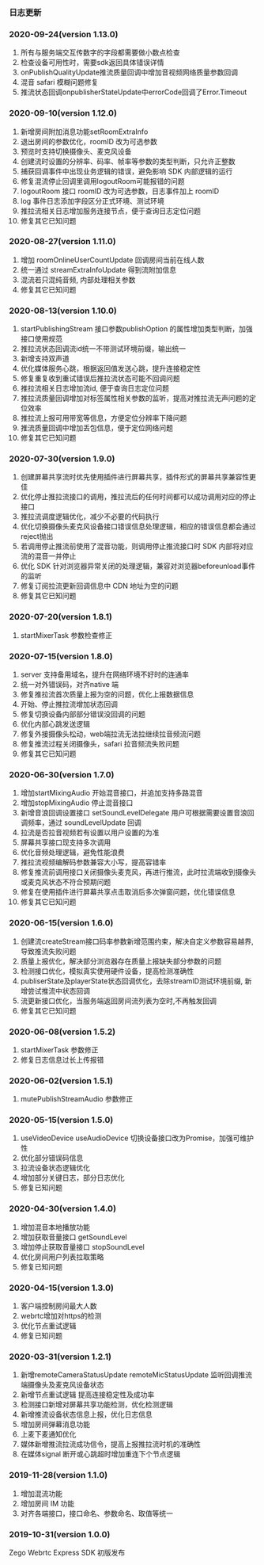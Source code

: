 ### 日志更新

### 2020-09-24(version 1.13.0)
 1. 所有与服务端交互传数字的字段都需要做小数点检查
 2. 检查设备可用性时，需要sdk返回具体错误详情
 3. onPublishQualityUpdate推流质量回调中增加音视频网络质量参数回调
 4. 混音 safari 模糊问题修复
 5. 推流状态回调onpublisherStateUpdate中errorCode回调了Error.Timeout
 
### 2020-09-10(version 1.12.0)
 1. 新增房间附加消息功能setRoomExtraInfo
 2. 退出房间的参数优化，roomID 改为可选参数
 3. 预览时支持切换摄像头、麦克风设备
 4. 创建流时设置的分辨率、码率、帧率等参数的类型判断，只允许正整数
 5. 捕获回调事件中出现业务逻辑的错误，避免影响 SDK 内部逻辑的运行
 6. 修复混流停止回调里调用logoutRoom可能报错的问题
 7. logoutRoom 接口 roomID 改为可选参数，日志事件加上 roomID
 8. log 事件日志添加字段区分正式环境、测试环境
 9. 推拉流相关日志增加服务连接节点，便于查询日志定位问题
 10. 修复其它已知问题

### 2020-08-27(version 1.11.0)
 1. 增加 roomOnlineUserCountUpdate 回调房间当前在线人数
 2. 统一通过 streamExtraInfoUpdate 得到流附加信息
 3. 混流若只混纯音频, 内部处理相关参数
 4. 修复其它已知问题

### 2020-08-13(version 1.10.0)
 1. startPublishingStream 接口参数publishOption 的属性增加类型判断，加强接口使用规范
 2. 推拉流状态回调流id统一不带测试环境前缀，输出统一
 3. 新增支持双声道
 4. 优化媒体服务心跳，根据返回值发送心跳，提升连接稳定性
 5. 修复重复收到重试错误后推拉流状态可能不回调问题
 6. 推拉流相关日志增加流id, 便于查询日志定位问题
 7. 推拉流质量回调增加对标签属性相关参数的监听，提高对推拉流无声问题的定位效率
 8. 推拉流上报可用带宽等信息，方便定位分辨率下降问题
 9. 推流质量回调中增加丢包信息，便于定位网络问题
 10. 修复其它已知问题

### 2020-07-30(version 1.9.0)
 1. 创建屏幕共享流时优先使用插件进行屏幕共享，插件形式的屏幕共享兼容性更佳
 2. 优化停止推拉流接口的调用，推拉流后的任何时间都可以成功调用对应的停止接口
 3. 推拉流调度逻辑优化，减少不必要的代码执行
 4. 优化切换摄像头麦克风设备接口错误信息处理逻辑，相应的错误信息都会通过reject抛出
 5. 若调用停止推流前使用了混音功能，则调用停止推流接口时 SDK 内部将对应流的混音一并停止
 6. 优化 SDK 针对浏览器异常关闭的处理逻辑，兼容对浏览器beforeunload事件的监听
 7. 修复订阅拉流更新回调信息中 CDN 地址为空的问题
 8. 修复其它已知问题
 
### 2020-07-20(version 1.8.1)
 1. startMixerTask 参数检查修正
 
### 2020-07-15(version 1.8.0)
 1. server 支持备用域名，提升在网络环境不好时的连通率
 2. 统一对外错误码，对齐native 端
 3. 修复推拉流首次质量上报为空的问题，优化上报数据信息
 4. 开始、停止推拉流增加状态回调
 5. 修复切换设备内部部分错误没回调的问题
 6. 优化内部心跳发送逻辑
 7. 修复外接摄像头松动，web端拉流无法拉继续拉音频流问题
 8. 修复推流过程关闭摄像头，safari 拉音频流失败问题
 9. 修复其它已知问题

### 2020-06-30(version 1.7.0)
 1. 增加startMixingAudio 开始混音接口，并追加支持多路混音
 2. 增加stopMixingAudio 停止混音接口
 3. 新增音浪回调设置接口 setSoundLevelDelegate 用户可根据需要设置音浪回调频率，通过 soundLevelUpdate 回调
 4. 拉流是否拉音视频若有设置以用户设置的为准
 5. 屏幕共享接口现支持多次调用
 6. 优化音频处理逻辑，避免性能浪费
 7. 推拉流视频编解码参数兼容大小写，提高容错率
 8. 修复推流前调用接口关闭摄像头麦克风，再进行推流，此时拉流端收到摄像头或麦克风状态不符合预期问题
 9. 修复在使用插件进行屏幕共享点击取消后多次弹窗问题，优化错误信息
 10. 修复其它已知问题

### 2020-06-15(version 1.6.0)
 1. 创建流createStream接口码率参数新增范围约束，解决自定义参数容易越界,导致推流失败问题
 2. 质量上报优化，解决部分浏览器存在质量上报缺失部分参数的问题
 3. 检测接口优化，模拟真实使用硬件设备，提高检测准确性
 4. publiserState及playerState状态回调优化，去除streamID测试环境前缀, 新增尝试推流中状态回调
 5. 流更新接口优化，当服务端返回房间流列表为空时,不再触发回调
 6. 修复其它已知问题

### 2020-06-08(version 1.5.2)
 1. startMixerTask 参数修正
 2. 修复日志信息过长上传报错

### 2020-06-02(version 1.5.1)
 1. mutePublishStreamAudio 参数修正

### 2020-05-15(version 1.5.0)
 1. useVideoDevice useAudioDevice 切换设备接口改为Promise，加强可维护性
 2. 优化部分错误码信息
 3. 拉流设备状态逻辑优化
 4. 增加部分关键日志，部分日志优化
 5. 修复已知问题

### 2020-04-30(version 1.4.0)
 1. 增加混音本地播放功能
 2. 增加获取音量接口 getSoundLevel
 3. 增加停止获取音量接口 stopSoundLevel
 4. 优化房间用户列表拉取策略
 5. 修复已知问题

### 2020-04-15(version 1.3.0)

 1. 客户端控制房间最大人数
 2. webrtc增加对https的检测
 3. 优化节点重试逻辑
 4. 修复已知问题

### 2020-03-31(version 1.2.1)

1. 新增remoteCameraStatusUpdate remoteMicStatusUpdate 监听回调推流端摄像头及麦克风设备状态
2. 新增节点重试逻辑 提高连接稳定性及成功率
3. 检测接口新增对屏幕共享功能检测，优化检测逻辑
4. 新增推流设备状态信息上报，优化日志信息
5. 增加房间弹幕消息功能
6. 上麦下麦通知优化
7. 媒体新增推流拉流成功信令，提高上报推拉流时机的准确性
8. 在媒体signal 断开或心跳超时增加重连下个节点逻辑

### 2019-11-28(version 1.1.0)

1. 增加混流功能
2. 增加房间 IM 功能
3. 对齐各端接口，接口命名、参数命名、取值等统一

### 2019-10-31(version 1.0.0)

Zego Webrtc Express SDK 初版发布
